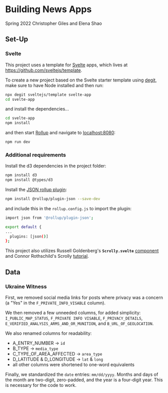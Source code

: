# Building News Apps

Spring 2022
Christopher Giles and Elena Shao

## Set-Up

### Svelte

This project uses a template for [Svelte](https://svelte.dev) apps, which lives at https://github.com/sveltejs/template.

To create a new project based on the Svelte starter template using [degit](https://github.com/Rich-Harris/degit), make sure to have Node installed and then run:

```bash
npx degit sveltejs/template svelte-app
cd svelte-app
```

and install the dependencies...

```bash
cd svelte-app
npm install
```

and then start [Rollup](https://rollupjs.org) and navigate to [localhost:8080](http://localhost:8080):

```bash
npm run dev
```

### Additional requirements

Install the d3 dependencies in the project folder:

```bash
npm install d3
npm install @types/d3
```

Install the [JSON rollup plugin](https://github.com/rollup/plugins/tree/master/packages/json):

```bash
npm install @rollup/plugin-json --save-dev
```

and include this in the `rollup.config.js` to import the plugin:

```bash
import json from '@rollup/plugin-json';

export default {
...
  plugins: [json()]
};
```

This project also utilizes Russell Goldenberg's **`Scrolly.svelte`** [component](https://svelte.dev/repl/3d3736e634c9404ea8ec2ef7b87e2053?version=3.42.4) and Connor Rothschild's Scrolly [tutorial](https://www.connorrothschild.com/post/svelte-scrollytelling#step-0a-understand-russells-ltscrolly-gt).

## Data

### Ukraine Witness

First, we removed social media links for posts where privacy was a concern (a "Yes" in the `F_PRIVATE_INFO_VISABLE` column).

We then removed a few unneeded columns, for added simplicity: `I_PUBLIC_MAP_STATUS`, `F_PRIVATE INFO VISABLE`, `F_PRIVACY_DETAILS`, `E_VERIFIED_ANALYSIS_ARMS_AND_OR_MUNITION`, and `B_URL_OF_GEOLOCATION`.

We also renamed columns for readability:

- A_ENTRY_NUMBER &rarr; `id`
- B_TYPE &rarr; `media_type`
- C_TYPE_OF_AREA_AFFECTED &rarr; `area_type`
- D_LATITUDE & D_LONGITUDE &rarr; `lat` & `long`
- all other columns were shortened to one-word equivalents

Finally, we standardized the `date` entries: `mm/dd/yyyy`. Months and days of the month are two-digit, zero-padded, and the year is a four-digit year. This is necessary for the code to work.
